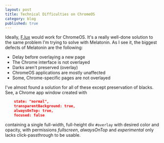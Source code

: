 ```yaml
---
layout: post
title: Technical Difficulties on ChromeOS
category: blog
published: true
---
```


Ideally, [F.lux](https://justgetflux.com) would work for ChromeOS. It's a really well-done solution to the same problem I'm trying to solve with Melatonin. As I see it, the biggest defects of Melatonin are the following:

- Delay before overlaying a new page
- The Chrome interface is not overlayed
- Darks aren't preserved (overlay)
- ChromeOS applications are mostly unaffected
- Some, Chrome-specific pages are not overlayed

I've almost found a solution for all of these except preservation of blacks. See, a Chrome app window created with 

```json
    state: "normal",
    transparentBackground: true,
    alwaysOnTop: true,
    focused: false
```

containing a single full-width, full-height div `#overlay` with desired color and opacity, with permissions *fullscreen*, *alwaysOnTop* and *experimental* only lacks click-passthrough to be usable.
